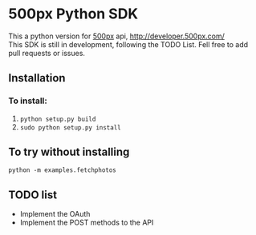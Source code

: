 500px Python SDK
================
This a python version for [500px](http://500px.com/ "500px") api, http://developer.500px.com/  
This SDK is still in development, following the TODO List. Fell free to add pull requests or issues.


Installation
------------

### To install:
1.  ```python setup.py build ```
2.  ```sudo python setup.py install ```

To try without installing
-------------------------	
```python -m examples.fetchphotos ```

TODO list
---------

* Implement the OAuth
* Implement the POST methods to the API



	
